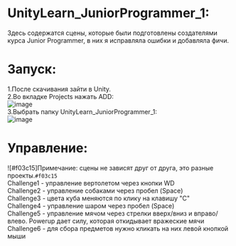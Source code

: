 # UnityLearn_JuniorProgrammer_1:
Здесь содержатся сцены, которые были подготовлены создателями курса Junior Programmer, в них я исправляла ошибки и добавляла фичи.  
# Запуск:
1.После скачивания зайти в Unity.  
2.Во вкладке Projects нажать ADD:  
![image](https://user-images.githubusercontent.com/92053203/148236892-5b09d20b-4791-44db-aa30-f9d1d0625819.png)  
3.Выбрать папку UnityLearn_JuniorProgrammer_1:  
![image](https://user-images.githubusercontent.com/92053203/148237503-4a9cd0a4-28b8-4415-be62-655f8883792a.png)  
# Управление:
![#f03c15]Примечание: сцены не зависят друг от друга, это разные проекты.`#f03c15`  
 Challenge1 - управление вертолетом через кнопки WD  
 Challenge2 - управление собаками через пробел (Space)  
 Challenge3 - цвета куба меняются по клику на клавишу "C"  
 Challenge4 - управление шаром через пробел (Space)  
 Challenge5 - управление мячом через стрелки вверх/вниз и вправо/влево. Powerup дает силу, которая откидывает вражеские мячи  
 Challenge6 - для сбора предметов нужно кликать на них левой кнопкой мыши  
